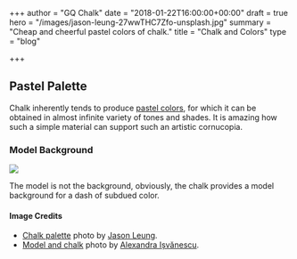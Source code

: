 +++
author = "GQ Chalk"
date = "2018-01-22T16:00:00+00:00"
draft = true
hero = "/images/jason-leung-27wwTHC7Zfo-unsplash.jpg"
summary = "Cheap and cheerful pastel colors of chalk."
title = "Chalk and Colors"
type = "blog"

+++
## Pastel Palette

Chalk inherently tends to produce [pastel colors](https://en.wikipedia.org/wiki/Pastel_(color)), for which it can be obtained in almost infinite variety of tones and shades. It is amazing how such a simple material can support such an artistic cornucopia.

### Model Background

![](/images/alexandra-i-vanescu-egMjqXYfs3E-unsplash.jpg)

The model is not the background, obviously, the chalk provides a model background for a dash of subdued color.

#### Image Credits

* [Chalk palette](https://unsplash.com/photos/27wwTHC7Zfo) photo by [Jason Leung](https://unsplash.com/@ninjason).
* [Model and chalk](https://unsplash.com/photos/egMjqXYfs3E) photo by [Alexandra Ișvănescu](https://unsplash.com/@concretelies_photography).